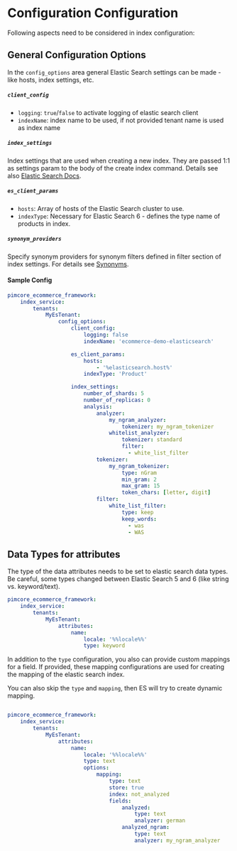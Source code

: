 # Configuration Configuration

Following aspects need to be considered in index configuration:  

## General Configuration Options
In the `config_options` area general Elastic Search settings can be made - like hosts, index settings, etc. 

##### `client_config`
- `logging`: `true`/`false` to activate logging of elastic search client
- `indexName`: index name to be used, if not provided tenant name is used as index name 

##### `index_settings`
Index settings that are used when creating a new index. They are passed 1:1 as 
settings param to the body of the create index command. Details see 
also [Elastic Search Docs](https://www.elastic.co/guide/en/elasticsearch/client/php-api/current/_index_management_operations.html). 


##### `es_client_params`
- `hosts`: Array of hosts of the Elastic Search cluster to use. 
- `indexType`: Necessary for Elastic Search 6 - defines the type name of products in index. 

##### `synonym_providers`
Specify synonym providers for synonym filters defined in filter section of index settings. 
For details see [Synonyms](./02_Synonyms.md).

#### Sample Config
```yml 
pimcore_ecommerce_framework:
    index_service:
        tenants:
            MyEsTenant:
                config_options:
                    client_config:
                        logging: false
                        indexName: 'ecommerce-demo-elasticsearch'

                    es_client_params:
                        hosts:
                            - '%elasticsearch.host%'
                        indexType: 'Product'

                    index_settings:
                        number_of_shards: 5
                        number_of_replicas: 0
                        analysis:
                            analyzer:
                                my_ngram_analyzer:
                                    tokenizer: my_ngram_tokenizer
                                whitelist_analyzer:
                                    tokenizer: standard
                                    filter:
                                      - white_list_filter
                            tokenizer:
                                my_ngram_tokenizer:
                                    type: nGram
                                    min_gram: 2
                                    max_gram: 15
                                    token_chars: [letter, digit]
                            filter:
                                white_list_filter:
                                    type: keep
                                    keep_words:
                                      - was
                                      - WAS
```


## Data Types for attributes
The type of the data attributes needs to be set to elastic search data types. Be careful, some types changed between
Elastic Search 5 and 6 (like string vs. keyword/text). 

```yml
pimcore_ecommerce_framework:
    index_service:
        tenants:
            MyEsTenant:
                attributes:
                    name:
                        locale: '%%locale%%'
                        type: keyword
```

In addition to the `type` configuration, you also can provide custom mappings for a field. If provided, these mapping 
configurations are used for creating the mapping of the elastic search index.

You can also skip the `type` and `mapping`, then ES will try to create dynamic mapping. 

```yml

pimcore_ecommerce_framework:
    index_service:
        tenants:
            MyEsTenant:
                attributes:
                    name:
                        locale: '%%locale%%'
                        type: text
                        options:
                            mapping:
                                type: text
                                store: true
                                index: not_analyzed
                                fields:
                                    analyzed:
                                        type: text
                                        analyzer: german
                                    analyzed_ngram:
                                        type: text
                                        analyzer: my_ngram_analyzer
``` 
